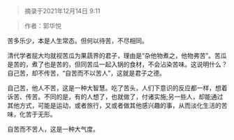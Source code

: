 > 摘录于2021年12月14日 9:11

> 作者：郭华悦

苦多乐少，本是人生常态。但何以待苦，不尽相同。

清代学者屈大均就视苦瓜为果蔬界的君子，理由是“杂他物煮之，他物弗苦”。苦瓜是苦的，煮了也是苦的，但同苦瓜一起入锅的食材，不会沾染苦味。这说明什么？自己苦，却不传苦，“自苦而不以苦人”，这就是君子之德。

自己苦，他人不苦，这是一种大智慧。吃了苦头，人们下意识的反应都一样，想着诉苦、传苦。不同的是，有的人想了，也就做了，付诸实施;另一些人，却能通过其他方式，可能是运动，或者旅行，又或者做其他感兴趣的事，从而淡化生活的苦味，化苦于无形。

自苦而不苦人，这是一种大气度。